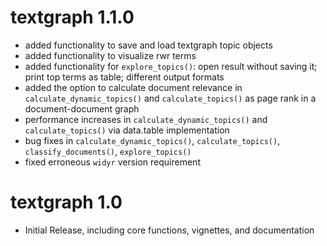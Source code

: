 # textgraph 1.1.0

- added functionality to save and load textgraph topic objects
- added functionality to visualize rwr terms
- added functionality for `explore_topics()`: open result without saving it; print top terms as table; different output formats
- added the option to calculate document relevance in `calculate_dynamic_topics()` and `calculate_topics()` as page rank in a document-document graph
- performance increases in `calculate_dynamic_topics()` and `calculate_topics()` via data.table implementation
- bug fixes in `calculate_dynamic_topics()`, `calculate_topics()`, `classify_documents()`, `explore_topics()`
- fixed erroneous `widyr` version requirement

# textgraph 1.0

* Initial Release, including core functions, vignettes, and documentation
